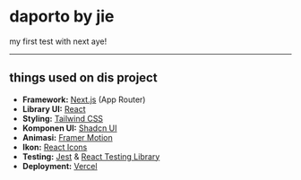 # daporto by jie

my first test with next aye!

---

## things used on dis project

- **Framework:** [Next.js](https://nextjs.org/) (App Router)
- **Library UI:** [React](https://react.dev/)
- **Styling:** [Tailwind CSS](https://tailwindcss.com/)
- **Komponen UI:** [Shadcn UI](https://ui.shadcn.com/)
- **Animasi:** [Framer Motion](https://www.framer.com/motion/)
- **Ikon:** [React Icons](https://react-icons.github.io/react-icons/)
- **Testing:** [Jest](https://jestjs.io/) & [React Testing Library](https://testing-library.com/docs/react-testing-library/intro/)
- **Deployment:** [Vercel](https://vercel.com/)
